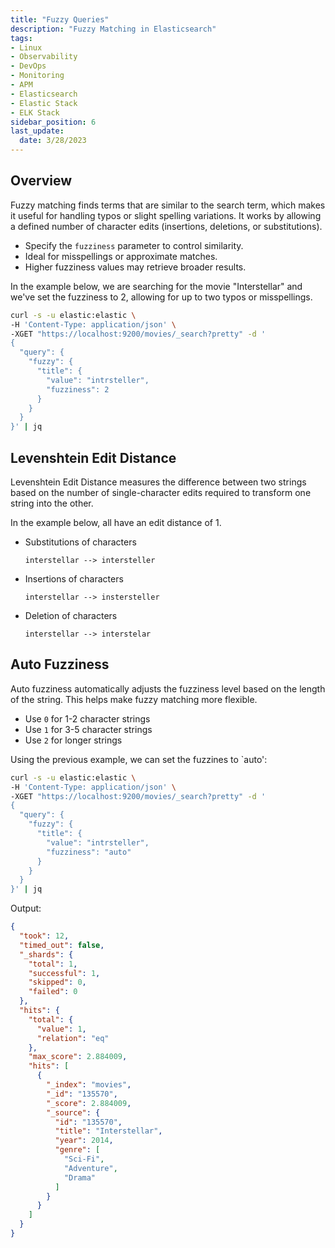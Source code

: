 ```yaml
---
title: "Fuzzy Queries"
description: "Fuzzy Matching in Elasticsearch"
tags: 
- Linux
- Observability
- DevOps
- Monitoring 
- APM
- Elasticsearch
- Elastic Stack
- ELK Stack
sidebar_position: 6
last_update:
  date: 3/28/2023
---
```



## Overview

Fuzzy matching finds terms that are similar to the search term, which makes it useful for handling typos or slight spelling variations. It works by allowing a defined number of character edits (insertions, deletions, or substitutions).  

- Specify the `fuzziness` parameter to control similarity.  
- Ideal for misspellings or approximate matches.  
- Higher fuzziness values may retrieve broader results.  

In the example below, we are searching for the movie "Interstellar" and we've set the fuzziness to 2, allowing for up to two typos or misspellings.

```bash
curl -s -u elastic:elastic \
-H 'Content-Type: application/json' \
-XGET "https://localhost:9200/movies/_search?pretty" -d '
{
  "query": {
    "fuzzy": {
      "title": {
        "value": "intrsteller",
        "fuzziness": 2
      }
    }
  }
}' | jq
```  



## Levenshtein Edit Distance

Levenshtein Edit Distance measures the difference between two strings based on the number of single-character edits required to transform one string into the other.

In the example below, all have an edit distance of 1.

- Substitutions of characters

    ```plaintext
    interstellar --> intersteller
    ```

- Insertions of characters

    ```plaintext
    interstellar --> instersteller
    ```

- Deletion of characters

    ```plaintext
    interstellar --> interstelar
    ```


## Auto Fuzziness

Auto fuzziness automatically adjusts the fuzziness level based on the length of the string. This helps make fuzzy matching more flexible.

- Use `0` for 1-2 character strings  
- Use `1` for 3-5 character strings  
- Use `2` for longer strings

Using the previous example, we can set the fuzzines to `auto':

```bash
curl -s -u elastic:elastic \
-H 'Content-Type: application/json' \
-XGET "https://localhost:9200/movies/_search?pretty" -d '
{
  "query": {
    "fuzzy": {
      "title": {
        "value": "intrsteller",
        "fuzziness": "auto"
      }
    }
  }
}' | jq
```  

Output:

```json
{
  "took": 12,
  "timed_out": false,
  "_shards": {
    "total": 1,
    "successful": 1,
    "skipped": 0,
    "failed": 0
  },
  "hits": {
    "total": {
      "value": 1,
      "relation": "eq"
    },
    "max_score": 2.884009,
    "hits": [
      {
        "_index": "movies",
        "_id": "135570",
        "_score": 2.884009,
        "_source": {
          "id": "135570",
          "title": "Interstellar",
          "year": 2014,
          "genre": [
            "Sci-Fi",
            "Adventure",
            "Drama"
          ]
        }
      }
    ]
  }
} 
```